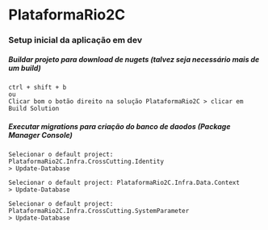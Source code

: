 # PlataformaRio2C

### Setup inicial da aplicação em dev
  ##### Buildar projeto para download de nugets (talvez seja necessário mais de um build)
  ```
  ctrl + shift + b
  ou
  Clicar bom o botão direito na solução PlataformaRio2C > clicar em Build Solution
  ```
  ##### Executar migrations para criação do banco de daodos (Package Manager Console)
  ```
  Selecionar o default project: PlataformaRio2C.Infra.CrossCutting.Identity
  > Update-Database
  
  Selecionar o default project: PlataformaRio2C.Infra.Data.Context
  > Update-Database
  
  Selecionar o default project: PlataformaRio2C.Infra.CrossCutting.SystemParameter
  > Update-Database
  ```